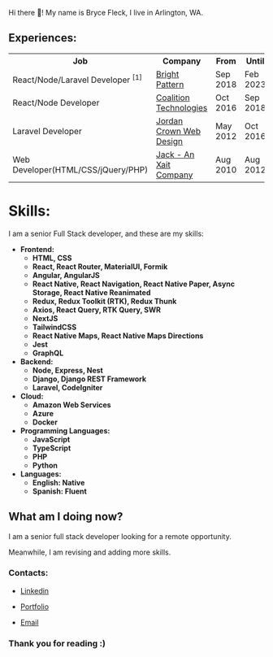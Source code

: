 Hi there 👋! My name is Bryce Fleck, I live in Arlington, WA.

## Experiences:

<table>
<tr>
<th>Job</th>
<th>Company</th>
<th>From</th>
<th>Until</th>
<th>Duration</th>
</tr>

<tr>
<td>React/Node/Laravel Developer <sup>[1]</sup></td>
<td><a href="https://www.brightpattern.com/">Bright Pattern</a></td>
<td>Sep 2018</td>
<td>Feb 2023</td>
<td>4 yrs 6 mos</td>
</tr>

<tr>
<td>React/Node Developer</td>
<td><a href="https://coalitiontechnologies.com/">Coalition Technologies</a></td>
<td>Oct 2016</td>
<td>Sep 2018</td>
<td>2 yrs</td>
</tr>

<tr>
<td>Laravel Developer</td>
<td><a href="https://www.jordancrown.com/">Jordan Crown Web Design</a></td>
<td>May 2012</td>
<td>Oct 2016</td>
<td>4 yrs 6 mos</td>
</tr>

<tr>
<td>Web Developer(HTML/CSS/jQuery/PHP)</td>
<td><a href="https://www.xait.com/fr/jack-contactez-nous">Jack - An Xait Company</a></td>
<td>Aug 2010</td>
<td>Aug 2012</td>
<td>2 yrs 1 mo</td>
</tr>

</table>

# Skills:

I am a senior Full Stack developer, and these are my skills:

<b>

- Frontend:
  - HTML, CSS
  - React, React Router, MaterialUI, Formik
  - Angular, AngularJS
  - React Native, React Navigation, React Native Paper, Async Storage, React Native Reanimated
  - Redux, Redux Toolkit (RTK), Redux Thunk
  - Axios, React Query, RTK Query, SWR
  - NextJS
  - TailwindCSS
  - React Native Maps, React Native Maps Directions
  - Jest
  - GraphQL
- Backend:
  - Node, Express, Nest
  - Django, Django REST Framework
  - Laravel, CodeIgniter
- Cloud:
  - Amazon Web Services
  - Azure
  - Docker
- Programming Languages:
  - JavaScript
  - TypeScript
  - PHP
  - Python
- Languages:
  - English: Native
  - Spanish: Fluent

</b>

## What am I doing now?

I am a senior full stack developer looking for a remote opportunity.

Meanwhile, I am revising and adding more skills.

### Contacts:

- [Linkedin](https://www.linkedin.com/in/bryce-alan-fleck/)

- [Portfolio](https://bryce-fleck.com/)

- [Email](fleckbrycealan@gmail.com)


### Thank you for reading :)
